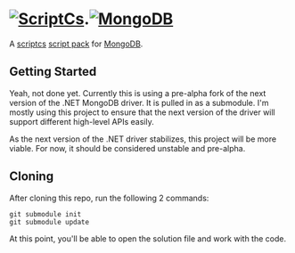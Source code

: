 # [![ScriptCs](https://secure.gravatar.com/avatar/5c754f646971d8bc800b9d4057931938?s=200)](http://scriptcs.net/).[![MongoDB](http://info.10gen.com/rs/10gen/images/MongoDB_Logo_Full.png)](http://mongodb.org/)

A [scriptcs](https://github.com/scriptcs/scriptcs) 
[script pack](https://github.com/scriptcs/scriptcs/wiki/Script-Packs-master-list) 
for [MongoDB](https://github.com/mongodb/mongo-csharp-driver).

## Getting Started

Yeah, not done yet.  Currently this is using a pre-alpha fork of the next 
version of the .NET MongoDB driver.  It is pulled in as a submodule.  I'm mostly using
this project to ensure that the next version of the driver will support different
high-level APIs easily. 

As the next version of the .NET driver stabilizes, this project will be more viable.
For now, it should be considered unstable and pre-alpha.

## Cloning

After cloning this repo, run the following 2 commands:

	git submodule init
	git submodule update

At this point, you'll be able to open the solution file and work with the code.